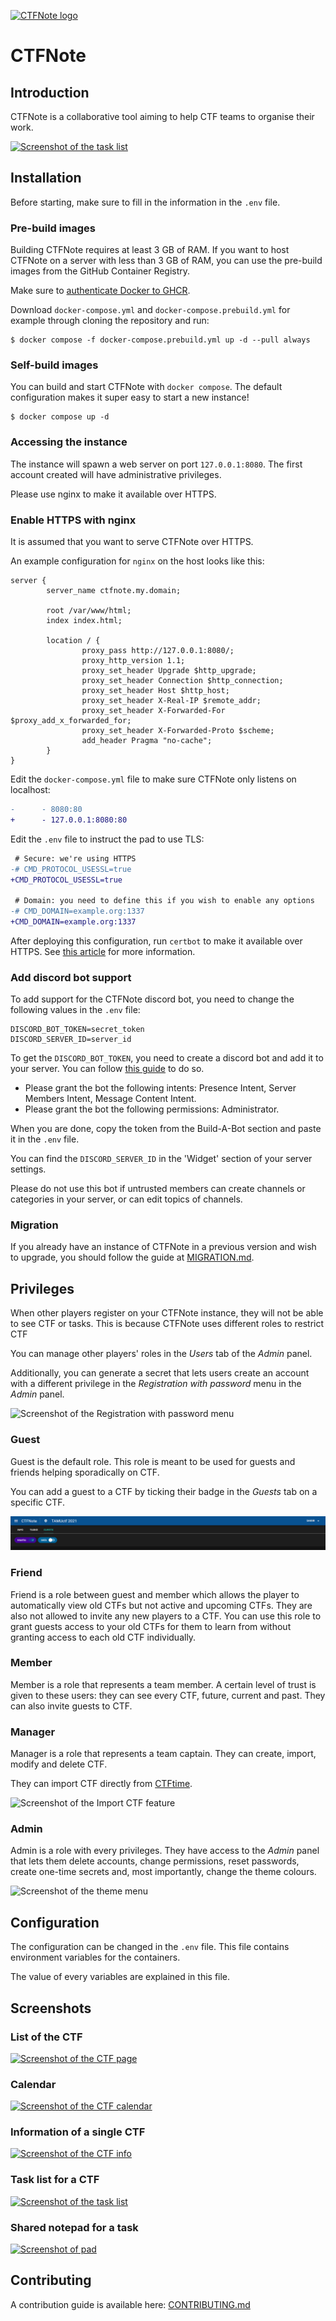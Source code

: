[![CTFNote logo](screenshots/logo_small.webp)](screenshots/logo.png)

# CTFNote

## Introduction

CTFNote is a collaborative tool aiming to help CTF teams to organise their work.

[![Screenshot of the task list](screenshots/task_small.webp)](screenshots/task.png)

## Installation

Before starting, make sure to fill in the information in the `.env` file.

### Pre-build images

Building CTFNote requires at least 3 GB of RAM. If you want to host CTFNote
on a server with less than 3 GB of RAM, you can use the pre-build images
from the GitHub Container Registry.

Make sure to [authenticate Docker to GHCR](https://docs.github.com/en/packages/working-with-a-github-packages-registry/working-with-the-container-registry#authenticating-with-a-personal-access-token-classic).

Download `docker-compose.yml` and `docker-compose.prebuild.yml` for example through cloning the repository and run:

```shell
$ docker compose -f docker-compose.prebuild.yml up -d --pull always
```

### Self-build images

You can build and start CTFNote with `docker compose`. The default
configuration makes it super easy to start a new instance!

```shell
$ docker compose up -d
```

### Accessing the instance

The instance will spawn a web server on port `127.0.0.1:8080`. The first account created will
have administrative privileges.

Please use nginx to make it available over HTTPS.

### Enable HTTPS with nginx

It is assumed that you want to serve CTFNote over HTTPS.

An example configuration for `nginx` on the host looks like this:

```
server {
        server_name ctfnote.my.domain;

        root /var/www/html;
        index index.html;

        location / {
                proxy_pass http://127.0.0.1:8080/;
                proxy_http_version 1.1;
                proxy_set_header Upgrade $http_upgrade;
                proxy_set_header Connection $http_connection;
                proxy_set_header Host $http_host;
                proxy_set_header X-Real-IP $remote_addr;
                proxy_set_header X-Forwarded-For $proxy_add_x_forwarded_for;
                proxy_set_header X-Forwarded-Proto $scheme;
                add_header Pragma "no-cache";
        }
}
```

Edit the `docker-compose.yml` file to make sure CTFNote only listens on
localhost:

```diff
-      - 8080:80
+      - 127.0.0.1:8080:80
```

Edit the `.env` file to instruct the pad to use TLS:

```diff
 # Secure: we're using HTTPS
-# CMD_PROTOCOL_USESSL=true
+CMD_PROTOCOL_USESSL=true

 # Domain: you need to define this if you wish to enable any options
-# CMD_DOMAIN=example.org:1337
+CMD_DOMAIN=example.org:1337
```

After deploying this configuration, run `certbot` to make it available over HTTPS.
See [this article](https://www.digitalocean.com/community/tutorials/how-to-secure-nginx-with-let-s-encrypt-on-ubuntu-20-04) for more information.

### Add discord bot support

To add support for the CTFNote discord bot, you need to change the following values in the `.env` file:

```
DISCORD_BOT_TOKEN=secret_token
DISCORD_SERVER_ID=server_id
```

To get the `DISCORD_BOT_TOKEN`, you need to create a discord bot and add it to your server.
You can follow [this guide](https://discordpy.readthedocs.io/en/stable/discord.html) to do so.

- Please grant the bot the following intents: Presence Intent, Server Members Intent, Message Content Intent.
- Please grant the bot the following permissions: Administrator.

When you are done, copy the token from the Build-A-Bot section and paste it in the `.env` file.

You can find the `DISCORD_SERVER_ID` in the 'Widget' section of your server settings.

Please do not use this bot if untrusted members can create channels or categories in your server, or can edit topics of channels.

### Migration

If you already have an instance of CTFNote in a previous version and wish to
upgrade, you should follow the guide at [MIGRATION.md](MIGRATION.md).

## Privileges

When other players register on your CTFNote instance, they will not be able to
see CTF or tasks. This is because CTFNote uses different roles to restrict CTF

You can manage other players' roles in the _Users_ tab of the _Admin_ panel.

Additionally, you can generate a secret that lets users create an account with a
different privilege in the _Registration with password_ menu in the _Admin_
panel.

![Screenshot of the Registration with password menu](screenshots/reg_password.png)

### Guest

Guest is the default role. This role is meant to be used for guests and friends
helping sporadically on CTF.

You can add a guest to a CTF by ticking their badge in the _Guests_ tab on a
specific CTF.

![Screenshot of the guest menu](screenshots/guests.png)

### Friend

Friend is a role between guest and member which allows the player to automatically
view old CTFs but not active and upcoming CTFs. They are also not allowed to invite any
new players to a CTF. You can use this role to grant guests access to your old CTFs
for them to learn from without granting access to each old CTF individually.

### Member

Member is a role that represents a team member. A certain level of trust is
given to these users: they can see every CTF, future, current and past. They can
also invite guests to CTF.

### Manager

Manager is a role that represents a team captain. They can create, import,
modify and delete CTF.

They can import CTF directly from [CTFtime](https://ctftime.org).

![Screenshot of the Import CTF feature](screenshots/import.png)

### Admin

Admin is a role with every privileges. They have access to the _Admin_ panel
that lets them delete accounts, change permissions, reset passwords, create
one-time secrets and, most importantly, change the theme colours.

![Screenshot of the theme menu](screenshots/theme.png)

## Configuration

The configuration can be changed in the `.env` file. This file contains
environment variables for the containers.

The value of every variables are explained in this file.

## Screenshots

### List of the CTF

[![Screenshot of the CTF page](screenshots/ctf_small.webp)](screenshots/ctf.png)

### Calendar

[![Screenshot of the CTF calendar](screenshots/calendar_small.webp)](screenshots/calendar.png)

### Information of a single CTF

[![Screenshot of the CTF info](screenshots/info_small.webp)](screenshots/info.png)

### Task list for a CTF

[![Screenshot of the task list](screenshots/task_small.webp)](screenshots/task.png)

### Shared notepad for a task

[![Screenshot of pad](screenshots/pad_small.webp)](screenshots/pad.png)

## Contributing

A contribution guide is available here: [CONTRIBUTING.md](CONTRIBUTING.md)
